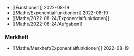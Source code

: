 - [[Funktionen]] 2022-08-19
- [[Mathe/Exponentialfunktionen]] 2022-08-19
- [[Mathe/2022-08-24/Exponentialfunktionen]]
- [[Mathe/2022-08-24/Aufgaben]]


### Merkheft
- [[Mathe/Merkheft/Exponentialfunktionen]] 2022-08-19 
